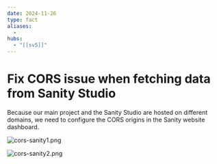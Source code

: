 ```yaml
---
date: 2024-11-26
type: fact
aliases:
  -
hubs:
  - "[[sv5]]"
---
```


# Fix CORS issue when fetching data from Sanity Studio

Because our main project and the Sanity Studio are hosted on different domains, we need to configure the CORS origins in the Sanity website dashboard.

![cors-sanity1.png](../assets/imgs/cors-sanity1.png)

![cors-sanity2.png](../assets/imgs/cors-sanity2.png)

